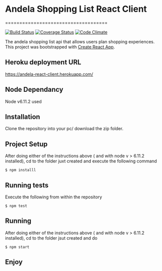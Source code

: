 
# Andela Shopping List React Client
====================================

[![Build Status](https://travis-ci.org/VincentHokie/andela-react-client.svg?branch=master)](https://travis-ci.org/VincentHokie/andela-react-client)
[![Coverage Status](https://coveralls.io/repos/github/VincentHokie/andela-react-client/badge.svg?branch=master)](https://coveralls.io/github/VincentHokie/andela-react-client?branch=master)
[![Code Climate](https://codeclimate.com/github/VincentHokie/andela-react-client.svg)](https://codeclimate.com/github/VincentHokie/andela-react-client)

The andela shopping list api that allows users plan shopping experiences.
This project was bootstrapped with [Create React App](https://github.com/facebookincubator/create-react-app).

Heroku deployment URL
--------------------

https://andela-react-client.herokuapp.com/


Node Dependancy
--------------------

Node v6.11.2 used


Installation
------------

Clone the repository into your pc/ download the zip folder.


Project Setup
-------

After doing either of the instructions above ( and with node v > 6.11.2 installed), cd to the folder juxt created and execute the following command

    $ npm installl

Running tests
-------

Execute the following from within the repository

    $ npm test

Running
-------

After doing either of the instructions above ( and with node v > 6.11.2 installed), cd to the folder jsut created and do

    $ npm start

## Enjoy

